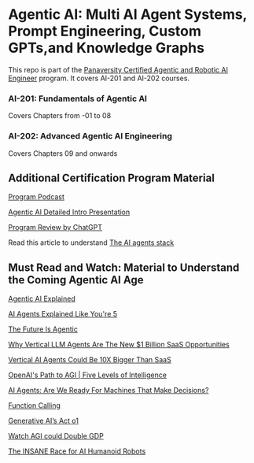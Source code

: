 # Agentic AI: Multi AI Agent Systems, Prompt Engineering, Custom GPTs,and Knowledge Graphs

This repo is part of the [Panaversity Certified Agentic and Robotic AI Engineer](https://docs.google.com/document/d/15usu1hkrrRLRjcq_3nCTT-0ljEcgiC44iSdvdqrCprk/edit?usp=sharing) program. It covers AI-201 and AI-202 courses.

### AI-201: Fundamentals of Agentic AI

Covers Chapters from -01 to 08

### AI-202: Advanced Agentic AI Engineering

Covers Chapters 09 and onwards

## Additional Certification Program Material

[Program Podcast](https://youtu.be/ViRWA4wLI8k)

[Agentic AI Detailed Intro Presentation](https://bit.ly/4hTqT4G)

[Program Review by ChatGPT](https://chatgpt.com/share/6732a6f1-a3c4-8001-99cb-1b272c3b3881)

Read this article to understand [The AI agents stack](https://www.letta.com/blog/ai-agents-stack)


## Must Read and Watch: Material to Understand the Coming Agentic AI Age

[Agentic AI Explained](https://www.facebook.com/ziakhan/posts/pfbid0ee2csS99taRRps5YVYRFPBYvM6mw1mWpX21zXZz1XdMKAwTdF4Nq4TR97XrFWQktl)

[AI Agents Explained Like You're 5](https://www.youtube.com/watch?v=wazHMMaiDEA)

[The Future Is Agentic](https://www.youtube.com/watch?v=ZYf9V2fSFwU&t=1s)

[Why Vertical LLM Agents Are The New $1 Billion SaaS Opportunities](https://www.youtube.com/watch?v=eBVi_sLaYsc&t=2s)

[Vertical AI Agents Could Be 10X Bigger Than SaaS](https://www.youtube.com/watch?v=ASABxNenD_U)

[OpenAI's Path to AGI | Five Levels of Intelligence](https://www.youtube.com/watch?v=8b26p6dl2hs)

[AI Agents: Are We Ready For Machines That Make Decisions?](https://www.forbes.com/sites/charlestowersclark/2024/10/25/ai-agents-are-we-ready-for-machines-that-make-decisions/)

[Function Calling](https://chatgpt.com/c/6747f6a8-8764-8001-9997-70efb983235d)

[Generative AI’s Act o1](https://www.sequoiacap.com/article/generative-ais-act-o1/)

[Watch AGI could Double GDP](https://www.facebook.com/reel/1660606758033503)

[The INSANE Race for AI Humanoid Robots](https://www.youtube.com/watch?v=90TMZ2fq9Gs&t=3s)



